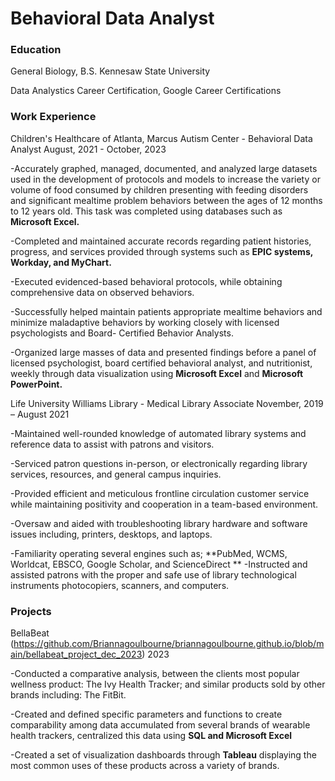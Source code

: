 # Behavioral Data Analyst 

### Education 
General Biology, B.S. Kennesaw State University 

Data Analystics Career Certification, Google Career Certifications

### Work Experience 

Children's Healthcare of Atlanta, Marcus Autism Center - Behavioral Data Analyst
August, 2021 - October, 2023		

-Accurately graphed, managed, documented, and analyzed large datasets used in the development of protocols and models to increase the variety or volume of food
consumed by children presenting with feeding disorders and significant mealtime problem behaviors between the ages of 12 months to 12 years old. This task was
completed using databases such as **Microsoft Excel.**

-Completed and maintained accurate records regarding patient histories, progress, and services provided through systems such as **EPIC systems, Workday, and
MyChart.**

-Executed evidenced-based behavioral protocols, while obtaining comprehensive data on observed behaviors.

-Successfully helped maintain patients appropriate mealtime behaviors and minimize maladaptive behaviors by working closely with licensed psychologists and Board-
Certified Behavior Analysts.

-Organized large masses of data and presented findings before a panel of licensed psychologist, board certified behavioral analyst, and nutritionist, weekly through data
visualization using **Microsoft Excel** and **Microsoft PowerPoint.**


Life University Williams Library - Medical Library Associate 
November, 2019 – August 2021

-Maintained well-rounded knowledge of automated library systems and reference data to assist with patrons and visitors.

-Serviced patron questions in-person, or electronically regarding library services, resources, and general campus inquiries.

-Provided efficient and meticulous frontline circulation customer service while maintaining positivity and cooperation in a team-based environment.
  
-Oversaw and aided with troubleshooting library hardware and software issues including, printers, desktops, and laptops.

-Familiarity operating several engines such as; **PubMed, WCMS, Worldcat, EBSCO, Google Scholar, and ScienceDirect
**
-Instructed and assisted patrons with the proper and safe use of library technological instruments photocopiers, scanners, and
computers.


### Projects

BellaBeat (https://github.com/Briannagoulbourne/briannagoulbourne.github.io/blob/main/bellabeat_project_dec_2023)
2023

-Conducted a comparative analysis, between the clients most popular wellness product: The Ivy Health Tracker; and similar products sold by
other brands including: The FitBit. 

-Created and defined specific parameters and functions to create comparability among data accumulated from several brands of wearable
health trackers, centralized this data using **SQL and Microsoft Excel**

-Created a set of visualization dashboards through **Tableau** displaying the most common uses of these products across a variety of brands.
